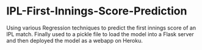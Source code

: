 # IPL-First-Innings-Score-Prediction
Using various Regression techniques to predict the first innings score of an IPL match.
Finally used to a pickle file to load the model into a Flask server and then deployed the model as a webapp on Heroku.
